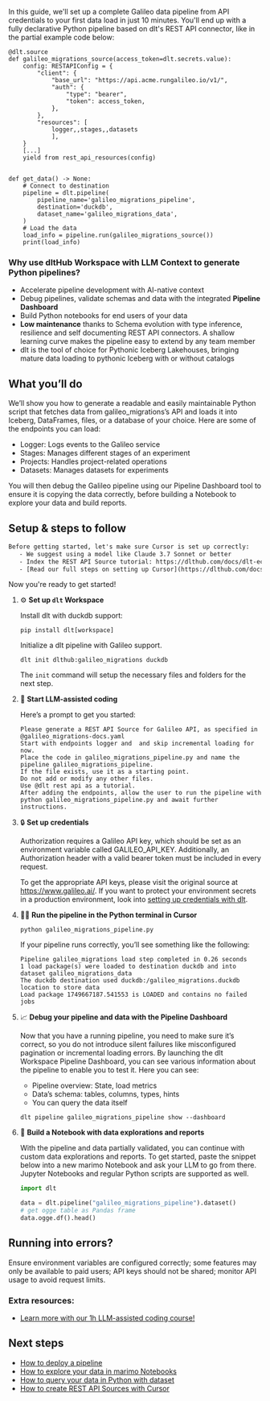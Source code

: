In this guide, we'll set up a complete Galileo data pipeline from API credentials to your first data load in just 10 minutes. You'll end up with a fully declarative Python pipeline based on dlt's REST API connector, like in the partial example code below:

```python-outcome
@dlt.source
def galileo_migrations_source(access_token=dlt.secrets.value):
    config: RESTAPIConfig = {
        "client": {
            "base_url": "https://api.acme.rungalileo.io/v1/",
            "auth": {
                "type": "bearer",
                "token": access_token,
            },
        },
        "resources": [
            logger,,stages,,datasets
            ],
    }
    [...]
    yield from rest_api_resources(config)


def get_data() -> None:
    # Connect to destination
    pipeline = dlt.pipeline(
        pipeline_name='galileo_migrations_pipeline',
        destination='duckdb',
        dataset_name='galileo_migrations_data', 
    )
    # Load the data
    load_info = pipeline.run(galileo_migrations_source())
    print(load_info) 
```

### Why use dltHub Workspace with LLM Context to generate Python pipelines?

- Accelerate pipeline development with AI-native context
- Debug pipelines, validate schemas and data with the integrated **Pipeline Dashboard**
- Build Python notebooks for end users of your data
- **Low maintenance** thanks to Schema evolution with type inference, resilience and self documenting REST API connectors. A shallow learning curve makes the pipeline easy to extend by any team member
- dlt is the tool of choice for Pythonic Iceberg Lakehouses, bringing mature data loading to pythonic Iceberg with or without catalogs

## What you’ll do

We’ll show you how to generate a readable and easily maintainable Python script that fetches data from galileo_migrations’s API and loads it into Iceberg, DataFrames, files, or a database of your choice. Here are some of the endpoints you can load:

- Logger: Logs events to the Galileo service
- Stages: Manages different stages of an experiment
- Projects: Handles project-related operations
- Datasets: Manages datasets for experiments

You will then debug the Galileo pipeline using our Pipeline Dashboard tool to ensure it is copying the data correctly, before building a Notebook to explore your data and build reports.

## Setup & steps to follow

```default
Before getting started, let's make sure Cursor is set up correctly:
   - We suggest using a model like Claude 3.7 Sonnet or better
   - Index the REST API Source tutorial: https://dlthub.com/docs/dlt-ecosystem/verified-sources/rest_api/ and add it to context as **@dlt rest api**
   - [Read our full steps on setting up Cursor](https://dlthub.com/docs/dlt-ecosystem/llm-tooling/cursor-restapi#23-configuring-cursor-with-documentation)
```

Now you're ready to get started!

1. ⚙️ **Set up `dlt` Workspace**
    
    Install dlt with duckdb support:
    ```shell
    pip install dlt[workspace]
    ```

    Initialize a dlt pipeline with Galileo support.
    ```shell
    dlt init dlthub:galileo_migrations duckdb
    ```

    The `init` command will setup the necessary files and folders for the next step.
    
2. 🤠 **Start LLM-assisted coding**
    
    Here’s a prompt to get you started:
    
    ```prompt
    Please generate a REST API Source for Galileo API, as specified in @galileo_migrations-docs.yaml 
    Start with endpoints logger and  and skip incremental loading for now. 
    Place the code in galileo_migrations_pipeline.py and name the pipeline galileo_migrations_pipeline. 
    If the file exists, use it as a starting point. 
    Do not add or modify any other files. 
    Use @dlt rest api as a tutorial. 
    After adding the endpoints, allow the user to run the pipeline with python galileo_migrations_pipeline.py and await further instructions.
    ```

    
3. 🔒 **Set up credentials** 
    
    Authorization requires a Galileo API key, which should be set as an environment variable called GALILEO_API_KEY. Additionally, an Authorization header with a valid bearer token must be included in every request.
    
    To get the appropriate API keys, please visit the original source at https://www.galileo.ai/.
    If you want to protect your environment secrets in a production environment, look into [setting up credentials with dlt](https://dlthub.com/docs/walkthroughs/add_credentials).
    
4. 🏃‍♀️ **Run the pipeline in the Python terminal in Cursor**
    
    ```shell
    python galileo_migrations_pipeline.py
    ```
    
    If your pipeline runs correctly, you’ll see something like the following:
    
    ```shell
    Pipeline galileo_migrations load step completed in 0.26 seconds
    1 load package(s) were loaded to destination duckdb and into dataset galileo_migrations_data
    The duckdb destination used duckdb:/galileo_migrations.duckdb location to store data
    Load package 1749667187.541553 is LOADED and contains no failed jobs
    ```
    
5. 📈 **Debug your pipeline and data with the Pipeline Dashboard**

    Now that you have a running pipeline, you need to make sure it’s correct, so you do not introduce silent failures like misconfigured pagination or incremental loading errors. By launching the dlt Workspace Pipeline Dashboard, you can see various information about the pipeline to enable you to test it. Here you can see:
    - Pipeline overview: State, load metrics
    - Data’s schema: tables, columns, types, hints
    - You can query the data itself
    
    ```shell
    dlt pipeline galileo_migrations_pipeline show --dashboard
    ```
    
6. 🐍 **Build a Notebook with data explorations and reports**

    With the pipeline and data partially validated, you can continue with custom data explorations and reports. To get started, paste the snippet below into a new marimo Notebook and ask your LLM to go from there. Jupyter Notebooks and regular Python scripts are supported as well.

    
    ```python
    import dlt

   data = dlt.pipeline("galileo_migrations_pipeline").dataset()
   # get ogge table as Pandas frame
   data.ogge.df().head()
    ```

## Running into errors?

Ensure environment variables are configured correctly; some features may only be available to paid users; API keys should not be shared; monitor API usage to avoid request limits.

### Extra resources:

- [Learn more with our 1h LLM-assisted coding course!](https://www.youtube.com/watch?v=GGid70rnJuM)

## Next steps

- [How to deploy a pipeline](https://dlthub.com/docs/walkthroughs/deploy-a-pipeline)
- [How to explore your data in marimo Notebooks](https://dlthub.com/docs/general-usage/dataset-access/marimo)
- [How to query your data in Python with dataset](https://dlthub.com/docs/general-usage/dataset-access/dataset)
- [How to create REST API Sources with Cursor](https://dlthub.com/docs/dlt-ecosystem/llm-tooling/cursor-restapi)